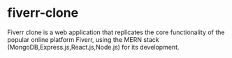 # fiverr-clone
Fiverr clone is a web application that replicates the core functionality of the popular online platform Fiverr, using the MERN stack (MongoDB,Express.js,React.js,Node.js) for its development.
